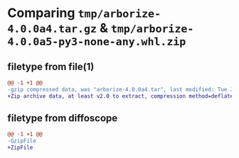 # Comparing `tmp/arborize-4.0.0a4.tar.gz` & `tmp/arborize-4.0.0a5-py3-none-any.whl.zip`

## filetype from file(1)

```diff
@@ -1 +1 @@
-gzip compressed data, was "arborize-4.0.0a4.tar", last modified: Tue Jan 10 11:27:33 2023, max compression
+Zip archive data, at least v2.0 to extract, compression method=deflate
```

## filetype from diffoscope

```diff
@@ -1 +1 @@
-GzipFile
+ZipFile
```

